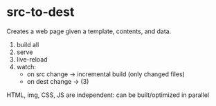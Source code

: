 # src-to-dest

Creates a web page given a template, contents, and data.

1. build all
2. serve
3. live-reload
4. watch:
    - on src change -> incremental build (only changed files)
    - on dest change -> (3)

HTML, img, CSS, JS are independent: can be built/optimized in parallel
